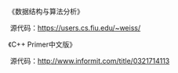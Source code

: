 《数据结构与算法分析》

​	源代码：https://users.cs.fiu.edu/~weiss/



《C++ Primer中文版》

​	源代码：http://www.informit.com/title/0321714113

